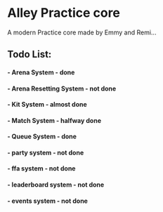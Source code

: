 # Alley Practice core
A modern Practice core made by Emmy and Remi...

## Todo List:
#### - Arena System - done
#### - Arena Resetting System - not done
#### - Kit System - almost done
#### - Match System - halfway done
#### - Queue System - done
#### - party system - not done
#### - ffa system - not done
#### - leaderboard system - not done
#### - events system - not done
